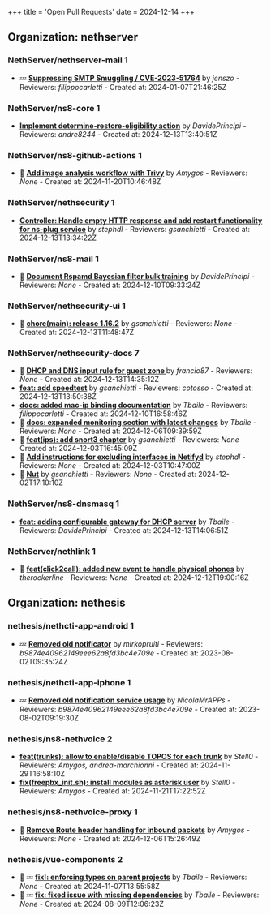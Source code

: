 +++
title = 'Open Pull Requests'
date = 2024-12-14
+++

## Organization: nethserver

### NethServer/nethserver-mail 1 

-  :zzz: **[Suppressing SMTP Smuggling / CVE-2023-51764](https://github.com/NethServer/nethserver-mail/pull/266)** by *jenszo* - Reviewers: *filippocarletti* - Created at: 2024-01-07T21:46:25Z

### NethServer/ns8-core 1 

-   **[Implement determine-restore-eligibility action](https://github.com/NethServer/ns8-core/pull/769)** by *DavidePrincipi* - Reviewers: *andre8244* - Created at: 2024-12-13T13:40:51Z

### NethServer/ns8-github-actions 1 

- :eyes:  **[Add image analysis workflow with Trivy](https://github.com/NethServer/ns8-github-actions/pull/23)** by *Amygos* - Reviewers: *None* - Created at: 2024-11-20T10:46:48Z

### NethServer/nethsecurity 1 

-   **[Controller: Handle empty HTTP response and add restart functionality for ns-plug service](https://github.com/NethServer/nethsecurity/pull/977)** by *stephdl* - Reviewers: *gsanchietti* - Created at: 2024-12-13T13:34:22Z

### NethServer/ns8-mail 1 

- :eyes:  **[Document Rspamd Bayesian filter bulk training](https://github.com/NethServer/ns8-mail/pull/152)** by *DavidePrincipi* - Reviewers: *None* - Created at: 2024-12-10T09:33:24Z

### NethServer/nethsecurity-ui 1 

- :eyes:  **[chore(main): release 1.16.2](https://github.com/NethServer/nethsecurity-ui/pull/464)** by *gsanchietti* - Reviewers: *None* - Created at: 2024-12-13T11:48:47Z

### NethServer/nethsecurity-docs 7 

- :eyes:  **[DHCP and DNS input rule for guest zone ](https://github.com/NethServer/nethsecurity-docs/pull/143)** by *francio87* - Reviewers: *None* - Created at: 2024-12-13T14:35:12Z
-   **[feat: add speedtest](https://github.com/NethServer/nethsecurity-docs/pull/142)** by *gsanchietti* - Reviewers: *cotosso* - Created at: 2024-12-13T13:50:38Z
-   **[docs: added mac-ip binding documentation](https://github.com/NethServer/nethsecurity-docs/pull/141)** by *Tbaile* - Reviewers: *filippocarletti* - Created at: 2024-12-10T16:58:46Z
- :eyes:  **[docs: expanded monitoring section with latest changes](https://github.com/NethServer/nethsecurity-docs/pull/139)** by *Tbaile* - Reviewers: *None* - Created at: 2024-12-06T09:39:59Z
- :eyes:  **[feat(ips): add snort3 chapter](https://github.com/NethServer/nethsecurity-docs/pull/137)** by *gsanchietti* - Reviewers: *None* - Created at: 2024-12-03T16:45:09Z
- :eyes:  **[Add instructions for excluding interfaces in Netifyd](https://github.com/NethServer/nethsecurity-docs/pull/136)** by *stephdl* - Reviewers: *None* - Created at: 2024-12-03T10:47:00Z
- :eyes:  **[Nut](https://github.com/NethServer/nethsecurity-docs/pull/135)** by *gsanchietti* - Reviewers: *None* - Created at: 2024-12-02T17:10:10Z

### NethServer/ns8-dnsmasq 1 

-   **[feat: adding configurable gateway for DHCP server](https://github.com/NethServer/ns8-dnsmasq/pull/23)** by *Tbaile* - Reviewers: *DavidePrincipi* - Created at: 2024-12-13T14:06:51Z

### NethServer/nethlink 1 

- :eyes:  **[feat(click2call): added new event to handle physical phones](https://github.com/NethServer/nethlink/pull/41)** by *therockerline* - Reviewers: *None* - Created at: 2024-12-12T19:00:16Z

## Organization: nethesis

### nethesis/nethcti-app-android 1 

-  :zzz: **[Removed old notificator](https://github.com/nethesis/nethcti-app-android/pull/30)** by *mirkopruiti* - Reviewers: *b9874e40962149eee62a8fd3bc4e709e* - Created at: 2023-08-02T09:35:24Z

### nethesis/nethcti-app-iphone 1 

-  :zzz: **[Removed old notification service usage](https://github.com/nethesis/nethcti-app-iphone/pull/37)** by *NicolaMrAPPs* - Reviewers: *b9874e40962149eee62a8fd3bc4e709e* - Created at: 2023-08-02T09:19:30Z

### nethesis/ns8-nethvoice 2 

-   **[feat(trunks): allow to enable/disable TOPOS for each trunk](https://github.com/nethesis/ns8-nethvoice/pull/341)** by *Stell0* - Reviewers: *Amygos, andrea-marchionni* - Created at: 2024-11-29T16:58:10Z
-   **[fix(freepbx_init.sh): install  modules as asterisk user](https://github.com/nethesis/ns8-nethvoice/pull/339)** by *Stell0* - Reviewers: *Amygos* - Created at: 2024-11-21T17:22:52Z

### nethesis/ns8-nethvoice-proxy 1 

- :eyes:  **[Remove Route header handling for inbound packets](https://github.com/nethesis/ns8-nethvoice-proxy/pull/49)** by *Amygos* - Reviewers: *None* - Created at: 2024-12-06T15:26:49Z

### nethesis/vue-components 2 

- :eyes: :zzz: **[fix!: enforcing types on parent projects](https://github.com/nethesis/vue-components/pull/81)** by *Tbaile* - Reviewers: *None* - Created at: 2024-11-07T13:55:58Z
- :eyes: :zzz: **[fix: fixed issue with missing dependencies](https://github.com/nethesis/vue-components/pull/70)** by *Tbaile* - Reviewers: *None* - Created at: 2024-08-09T12:06:23Z



